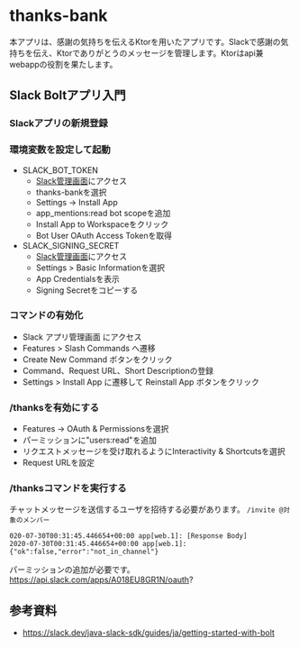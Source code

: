 # thanks-bank
本アプリは、感謝の気持ちを伝えるKtorを用いたアプリです。Slackで感謝の気持ちを伝え、Ktorでありがとうのメッセージを管理します。Ktorはapi兼webappの役割を果たします。

## Slack Boltアプリ入門

### Slackアプリの新規登録

### 環境変数を設定して起動
- SLACK_BOT_TOKEN
  - [Slack管理画面](https://api.slack.com/apps/A018EU8GR1N/install-on-team?)にアクセス
  - thanks-bankを選択
  - Settings -> Install App
  - app_mentions:read bot scopeを追加
  -  Install App to Workspaceをクリック
  - Bot User OAuth Access Tokenを取得
- SLACK_SIGNING_SECRET
  - [Slack管理画面](https://api.slack.com/apps/A018EU8GR1N/install-on-team?)にアクセス
  - Settings > Basic Informationを選択
  - App Credentialsを表示
  - Signing Secretをコピーする
  
### コマンドの有効化
- Slack アプリ管理画面 にアクセス
-  Features > Slash Commands へ遷移
- Create New Command ボタンをクリック
- Command、Request URL、Short Descriptionの登録
- Settings > Install App に遷移して Reinstall App ボタンをクリック

### /thanksを有効にする
- Features -> OAuth & Permissionsを選択
- パーミッションに"users:read"を追加
- リクエストメッセージを受け取れるようにInteractivity & Shortcutsを選択
- Request URLを設定

### /thanksコマンドを実行する

チャットメッセージを送信するユーザを招待する必要があります。
`/invite @対象のメンバー`

```
020-07-30T00:31:45.446654+00:00 app[web.1]: [Response Body]
2020-07-30T00:31:45.446654+00:00 app[web.1]: {"ok":false,"error":"not_in_channel"}
```

パーミッションの追加が必要です。
https://api.slack.com/apps/A018EU8GR1N/oauth?




## 参考資料
- https://slack.dev/java-slack-sdk/guides/ja/getting-started-with-bolt
